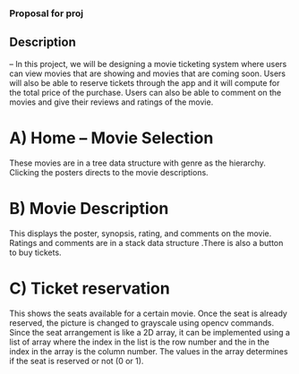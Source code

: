 ### Proposal for proj 

## Description 
– In this project, we will be designing a movie ticketing system where users can view movies that are showing and movies that are coming soon. Users will also be able to reserve tickets through the app and it will compute for the total price of the purchase. Users can also be able to comment on the movies and give their reviews and ratings of the movie. 


# A)	Home – Movie Selection
These movies are in a tree data structure with genre as the hierarchy. Clicking the posters directs to the movie descriptions.

# B)	Movie Description
This displays the poster, synopsis, rating, and comments on the movie. Ratings and comments are in a stack data structure .There is also a button to buy tickets.

# C)	Ticket reservation
This shows the seats available for a certain movie. Once the seat is already reserved, the picture is changed to grayscale using opencv commands.  Since the seat arrangement is like a 2D array, it can be implemented using a list of array where the index in the list is the row number and the in the index in the array is the column number. The values in the array determines if the seat is reserved or not (0 or 1).

# 
